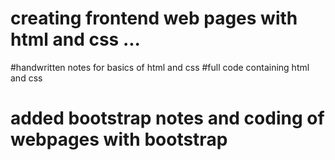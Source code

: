 # creating frontend web pages with html and css ...
 #handwritten notes for basics of html and css
 #full code containing html and css
 # added bootstrap notes and coding of webpages with bootstrap
